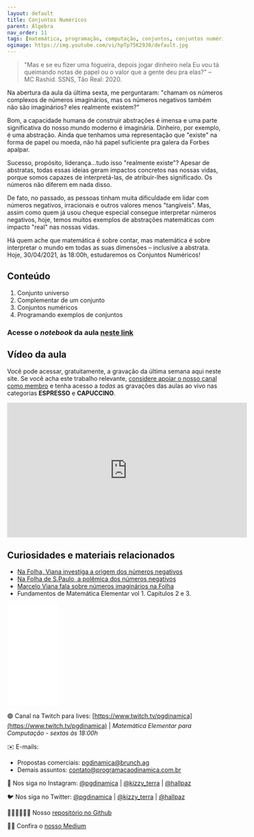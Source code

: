 ```yaml
---
layout: default
title: Conjuntos Numéricos
parent: Álgebra
nav_order: 11
tags: [matemática, programação, computação, conjuntos, conjuntos numéricos]
ogimage: https://img.youtube.com/vi/hpTp75K29J0/default.jpg
---
```


> "Mas e se eu fizer uma fogueira, depois jogar dinheiro nela
> Eu vou tá queimando notas de papel ou o valor que a gente deu pra elas?" 
> – MC Rashid. SSNS, Tão Real: 2020.

Na abertura da aula da última sexta, me perguntaram:
"chamam os números complexos de números imaginários, mas os números negativos também não são imaginários? eles realmente existem?"

Bom, a capacidade humana de construir abstrações é imensa e uma parte significativa do nosso mundo moderno é imaginária. Dinheiro, por exemplo, é uma abstração. Ainda que tenhamos uma representação que "existe" na forma de papel ou moeda, não há papel suficiente pra galera da Forbes apalpar. 

Sucesso, propósito, liderança…tudo isso "realmente existe"? Apesar de abstratas, todas essas ideias geram impactos concretos nas nossas vidas, porque somos capazes de interpretá-las, de atribuir-lhes significado. Os números não diferem em nada disso. 

De fato, no passado, as pessoas tinham muita dificuldade em lidar com números negativos, irracionais e outros valores menos "tangíveis". Mas, assim como quem já usou cheque especial consegue interpretar números negativos, hoje, temos muitos exemplos de abstrações matemáticas com impacto "real" nas nossas vidas.

Há quem ache que matemática é sobre contar, mas matemática é sobre interpretar o mundo em todas as suas dimensões – inclusive a abstrata. Hoje, 30/04/2021, às 18:00h, estudaremos os Conjuntos Numéricos!

## Conteúdo 

1. Conjunto universo
2. Complementar de um conjunto
3. Conjuntos numéricos
4. Programando exemplos de conjuntos


### Acesse o *notebook* da aula <a href="/notebooks/mec010_conjuntos.html" target="_black">neste link</a>

## Vídeo da aula

Você pode acessar, gratuitamente, a gravação da última semana aqui neste site. Se você acha este trabalho relevante, [considere apoiar o nosso canal como membro](https://youtube.com/join) e tenha acesso a *todas* as gravações das aulas ao vivo nas categorias **ESPRESSO** e **CAPUCCINO**. 


<iframe width="560" height="315" src="https://www.youtube.com/embed/hpTp75K29J0" frameborder="0" allow="accelerometer; autoplay; clipboard-write; encrypted-media; gyroscope; picture-in-picture" allowfullscreen></iframe>

## Curiosidades e materiais relacionados

* [Na Folha, Viana investiga a origem dos números negativos](https://impa.br/noticias/na-folha-viana-investiga-a-origem-dos-numeros-negativos/)
* [Na Folha de S.Paulo, a polêmica dos números negativos](https://impa.br/en_US/noticias/na-folha-de-s-paulo-a-polemica-dos-numeros-negativos/)
* [Marcelo Viana fala sobre números imaginários na Folha](https://impa.br/noticias/marcelo-viana-fala-sobre-numeros-imaginarios-na-folha/)
* Fundamentos de Matemática Elementar vol 1. Capítulos 2 e 3.

<iframe style="width:120px;height:240px;" marginwidth="0" marginheight="0" scrolling="no" frameborder="0" src="//ws-na.amazon-adsystem.com/widgets/q?ServiceVersion=20070822&OneJS=1&Operation=GetAdHtml&MarketPlace=BR&source=ac&ref=qf_sp_asin_til&ad_type=product_link&tracking_id=hallpaz-20&marketplace=amazon&amp;region=BR&placement=8535704558&asins=8535704558&linkId=ccb520df2f68545a10bcd1f878b28fed&show_border=false&link_opens_in_new_window=false&price_color=333333&title_color=0066c0&bg_color=ffffff">
    </iframe>


🟣 Canal na Twitch para lives: [https://www.twitch.tv/pgdinamica](https://www.twitch.tv/pgdinamica) | *Matemática Elementar para Computação - sextas às 18:00h*


✉️ E-mails:
* Propostas comerciais: [pgdinamica@brunch.ag](mailto:pgdinamica@brunch.ag)
* Demais assuntos: [contato@programacaodinamica.com.br](mailto:contato@programacaodinamica.com.br)

📸 Nos siga no Instagram: [@pgdinamica](https://instagram.com/pgdinamica) | [@kizzy_terra](https://instagram.com/kizzy_terra) | [@hallpaz](https://instagram.com/hallpaz)

🐦 Nos siga no Twitter: [@pgdinamica](https://twitter.com/pgdinamica) | [@kizzy_terra](https://twitter.com/kizzy_terra) | [@hallpaz](https://twitter.com/hallpaz)

👩🏾‍💻👨🏾‍💻 Nosso [repositório no Github](https://github.com/programacaodinamica)

✍🏾 Confira o [nosso Medium](https://medium.com/programacaodinamica)


